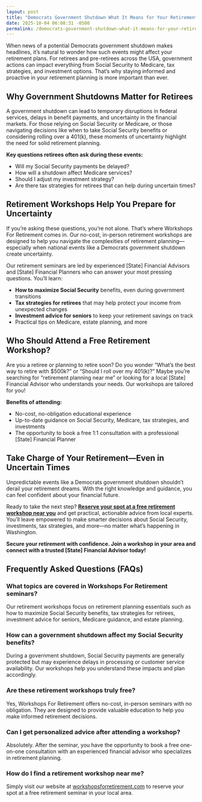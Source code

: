 ```yaml
---
layout: post
title: "Democrats Government Shutdown What It Means for Your Retirement Planning"
date: 2025-10-04 06:08:31 -0500
permalink: /democrats-government-shutdown-what-it-means-for-your-retirement-planning/
---
```

When news of a potential Democrats government shutdown makes headlines, it’s natural to wonder how such events might affect your retirement plans. For retirees and pre-retirees across the USA, government actions can impact everything from Social Security to Medicare, tax strategies, and investment options. That’s why staying informed and proactive in your retirement planning is more important than ever.

## Why Government Shutdowns Matter for Retirees

A government shutdown can lead to temporary disruptions in federal services, delays in benefit payments, and uncertainty in the financial markets. For those relying on Social Security or Medicare, or those navigating decisions like when to take Social Security benefits or considering rolling over a 401(k), these moments of uncertainty highlight the need for solid retirement planning.

**Key questions retirees often ask during these events:**
- Will my Social Security payments be delayed?
- How will a shutdown affect Medicare services?
- Should I adjust my investment strategy?
- Are there tax strategies for retirees that can help during uncertain times?

## Retirement Workshops Help You Prepare for Uncertainty

If you’re asking these questions, you’re not alone. That’s where Workshops For Retirement comes in. Our no-cost, in-person retirement workshops are designed to help you navigate the complexities of retirement planning—especially when national events like a Democrats government shutdown create uncertainty.

Our retirement seminars are led by experienced [State] Financial Advisors and [State] Financial Planners who can answer your most pressing questions. You’ll learn:
- **How to maximize Social Security** benefits, even during government transitions
- **Tax strategies for retirees** that may help protect your income from unexpected changes
- **Investment advice for seniors** to keep your retirement savings on track
- Practical tips on Medicare, estate planning, and more

## Who Should Attend a Free Retirement Workshop?

Are you a retiree or planning to retire soon? Do you wonder “What’s the best way to retire with $500k?” or “Should I roll over my 401(k)?” Maybe you’re searching for “retirement planning near me” or looking for a local [State] Financial Advisor who understands your needs. Our workshops are tailored for you!

**Benefits of attending:**
- No-cost, no-obligation educational experience
- Up-to-date guidance on Social Security, Medicare, tax strategies, and investments
- The opportunity to book a free 1:1 consultation with a professional [State] Financial Planner

## Take Charge of Your Retirement—Even in Uncertain Times

Unpredictable events like a Democrats government shutdown shouldn’t derail your retirement dreams. With the right knowledge and guidance, you can feel confident about your financial future.

Ready to take the next step? **[Reserve your spot at a free retirement workshop near you](https://workshopsforretirement.com/)** and get practical, actionable advice from local experts. You’ll leave empowered to make smarter decisions about Social Security, investments, tax strategies, and more—no matter what’s happening in Washington.

**Secure your retirement with confidence. Join a workshop in your area and connect with a trusted [State] Financial Advisor today!**

## Frequently Asked Questions (FAQs)

### What topics are covered in Workshops For Retirement seminars?  
Our retirement workshops focus on retirement planning essentials such as how to maximize Social Security benefits, tax strategies for retirees, investment advice for seniors, Medicare guidance, and estate planning.

### How can a government shutdown affect my Social Security benefits?  
During a government shutdown, Social Security payments are generally protected but may experience delays in processing or customer service availability. Our workshops help you understand these impacts and plan accordingly.

### Are these retirement workshops truly free?  
Yes, Workshops For Retirement offers no-cost, in-person seminars with no obligation. They are designed to provide valuable education to help you make informed retirement decisions.

### Can I get personalized advice after attending a workshop?  
Absolutely. After the seminar, you have the opportunity to book a free one-on-one consultation with an experienced financial advisor who specializes in retirement planning.

### How do I find a retirement workshop near me?  
Simply visit our website at [workshopsforretirement.com](https://workshopsforretirement.com/) to reserve your spot at a free retirement seminar in your local area.

<script type="application/ld+json">
{
  "@context": "https://schema.org",
  "@type": "BlogPosting",
  "headline": "Democrats Government Shutdown What It Means for Your Retirement Planning",
  "description": "Understand how a Democrats government shutdown impacts retirement planning including Social Security, Medicare, tax strategies, and investment advice. Join free retirement workshops to prepare effectively.",
  "author": {
    "@type": "Person",
    "name": "Workshops For Retirement"
  },
  "publisher": {
    "@type": "Organization",
    "name": "Workshops For Retirement",
    "logo": {
      "@type": "ImageObject",
      "url": "https://workshopsforretirement.com/logo.png"
    }
  },
  "mainEntityOfPage": {
    "@type": "WebPage",
    "@id": "https://workshopsforretirement.com/blog/democrats-government-shutdown-retirement-planning"
  },
  "datePublished": "2024-04-27",
  "dateModified": "2024-04-27",
  "keywords": "Retirement planning, Retirement seminars, Retirement Workshops, Retirement planning near me, Free retirement workshop, How to maximize Social Security, Tax strategies for retirees, Financial advisor for retirement, Investment advice for seniors, Should I roll over my 401(k)?, Best way to retire with $500k, When to take Social Security benefits, Estate planning seminar, Medicare, Social Security, Estate Planning"
}
</script>

<script type="application/ld+json">
{
  "@context": "https://schema.org",
  "@type": "FAQPage",
  "mainEntity": [
    {
      "@type": "Question",
      "name": "What topics are covered in Workshops For Retirement seminars?",
      "acceptedAnswer": {
        "@type": "Answer",
        "text": "Our retirement workshops focus on retirement planning essentials such as how to maximize Social Security benefits, tax strategies for retirees, investment advice for seniors, Medicare guidance, and estate planning."
      }
    },
    {
      "@type": "Question",
      "name": "How can a government shutdown affect my Social Security benefits?",
      "acceptedAnswer": {
        "@type": "Answer",
        "text": "During a government shutdown, Social Security payments are generally protected but may experience delays in processing or customer service availability. Our workshops help you understand these impacts and plan accordingly."
      }
    },
    {
      "@type": "Question",
      "name": "Are these retirement workshops truly free?",
      "acceptedAnswer": {
        "@type": "Answer",
        "text": "Yes, Workshops For Retirement offers no-cost, in-person seminars with no obligation. They are designed to provide valuable education to help you make informed retirement decisions."
      }
    },
    {
      "@type": "Question",
      "name": "Can I get personalized advice after attending a workshop?",
      "acceptedAnswer": {
        "@type": "Answer",
        "text": "Absolutely. After the seminar, you have the opportunity to book a free one-on-one consultation with an experienced financial advisor who specializes in retirement planning."
      }
    },
    {
      "@type": "Question",
      "name": "How do I find a retirement workshop near me?",
      "acceptedAnswer": {
        "@type": "Answer",
        "text": "Simply visit our website at workshopsforretirement.com to reserve your spot at a free retirement seminar in your local area."
      }
    }
  ]
}
</script>